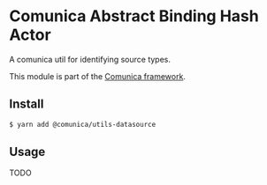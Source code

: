 # Comunica Abstract Binding Hash Actor

A comunica util for identifying source types.

This module is part of the [Comunica framework](https://github.com/comunica/comunica).

## Install

```bash
$ yarn add @comunica/utils-datasource
```

## Usage

TODO
